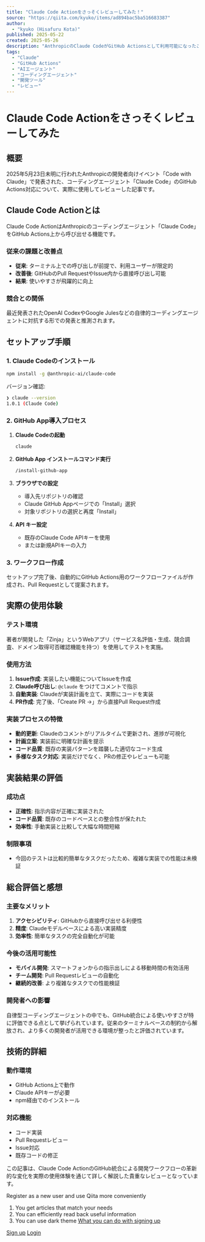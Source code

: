 ```yaml
---
title: "Claude Code Actionをさっそくレビューしてみた！"
source: "https://qiita.com/kyuko/items/ad894bac5ba516683387"
author:
  - "kyuko (Hisafuru Kota)"
published: 2025-05-22
created: 2025-05-26
description: "AnthropicのClaude CodeがGitHub Actionsとして利用可能になったことを受け、実際にセットアップから実装指示まで試用したレビュー記事。従来のターミナルベースから、GitHubのPull RequestやIssue内から直接呼び出せるようになった使いやすさの向上について詳しく解説。"
tags:
  - "Claude"
  - "GitHub Actions"
  - "AIエージェント"
  - "コーディングエージェント"
  - "開発ツール"
  - "レビュー"
---
```


# Claude Code Actionをさっそくレビューしてみた

## 概要

2025年5月23日未明に行われたAnthropicの開発者向けイベント「Code with Claude」で発表された、コーディングエージェント「Claude Code」のGitHub Actions対応について、実際に使用してレビューした記事です。

## Claude Code Actionとは

Claude Code ActionはAnthropicのコーディングエージェント「Claude Code」をGitHub Actions上から呼び出せる機能です。

### 従来の課題と改善点

- **従来**: ターミナル上での呼び出しが前提で、利用ユーザーが限定的
- **改善後**: GitHubのPull RequestやIssue内から直接呼び出し可能
- **結果**: 使いやすさが飛躍的に向上

### 競合との関係

最近発表されたOpenAI CodexやGoogle Julesなどの自律的コーディングエージェントに対抗する形での発表と推測されます。

## セットアップ手順

### 1. Claude Codeのインストール

```bash
npm install -g @anthropic-ai/claude-code
```

バージョン確認:

```bash
❯ claude --version 
1.0.1 (Claude Code)
```

### 2. GitHub App導入プロセス

1. **Claude Codeの起動**

   ```bash
   claude
   ```

2. **GitHub App インストールコマンド実行**

   ```bash
   /install-github-app
   ```

3. **ブラウザでの設定**
   - 導入先リポジトリの確認
   - Claude GitHub Appページでの「Install」選択
   - 対象リポジトリの選択と再度「Install」

4. **API キー設定**
   - 既存のClaude Code APIキーを使用
   - または新規APIキーの入力

### 3. ワークフロー作成

セットアップ完了後、自動的にGitHub Actions用のワークフローファイルが作成され、Pull Requestとして提案されます。

## 実際の使用体験

### テスト環境

著者が開発した「Zinja」というWebアプリ（サービス名評価・生成、競合調査、ドメイン取得可否確認機能を持つ）を使用してテストを実施。

### 使用方法

1. **Issue作成**: 実装したい機能についてIssueを作成
2. **Claude呼び出し**: `@claude` をつけてコメントで指示
3. **自動実装**: Claudeが実装計画を立て、実際にコードを実装
4. **PR作成**: 完了後、「Create PR →」から直接Pull Request作成

### 実装プロセスの特徴

- **動的更新**: Claudeのコメントがリアルタイムで更新され、進捗が可視化
- **計画立案**: 実装前に明確な計画を提示
- **コード品質**: 既存の実装パターンを踏襲した適切なコード生成
- **多様なタスク対応**: 実装だけでなく、PRの修正やレビューも可能

## 実装結果の評価

### 成功点

- **正確性**: 指示内容が正確に実装された
- **コード品質**: 既存のコードベースとの整合性が保たれた
- **効率性**: 手動実装と比較して大幅な時間短縮

### 制限事項

- 今回のテストは比較的簡単なタスクだったため、複雑な実装での性能は未検証

## 総合評価と感想

### 主要なメリット

1. **アクセシビリティ**: GitHubから直接呼び出せる利便性
2. **精度**: Claudeモデルベースによる高い実装精度
3. **効率性**: 簡単なタスクの完全自動化が可能

### 今後の活用可能性

- **モバイル開発**: スマートフォンからの指示出しによる移動時間の有効活用
- **チーム開発**: Pull Requestレビューの自動化
- **継続的改善**: より複雑なタスクでの性能検証

### 開発者への影響

自律型コーディングエージェントの中でも、GitHub統合による使いやすさが特に評価できる点として挙げられています。従来のターミナルベースの制約から解放され、より多くの開発者が活用できる環境が整ったと評価されています。

## 技術的詳細

### 動作環境

- GitHub Actions上で動作
- Claude APIキーが必要
- npm経由でのインストール

### 対応機能

- コード実装
- Pull Requestレビュー
- Issue対応
- 既存コードの修正

この記事は、Claude Code ActionのGitHub統合による開発ワークフローの革新的な変化を実際の使用体験を通じて詳しく解説した貴重なレビューとなっています。

Register as a new user and use Qiita more conveniently

1. You get articles that match your needs
2. You can efficiently read back useful information
3. You can use dark theme
[What you can do with signing up](https://help.qiita.com/ja/articles/qiita-login-user)

[Sign up](https://qiita.com/signup?callback_action=login_or_signup&redirect_to=%2Fkyuko%2Fitems%2Fad894bac5ba516683387&realm=qiita) [Login](https://qiita.com/login?callback_action=login_or_signup&redirect_to=%2Fkyuko%2Fitems%2Fad894bac5ba516683387&realm=qiita)
